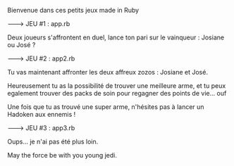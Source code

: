 Bienvenue dans ces petits jeux made in Ruby

---> JEU #1 : app.rb

Deux joueurs s'affrontent en duel, lance ton pari sur le vainqueur : Josiane ou José ?

---> JEU #2 : app2.rb

Tu vas maintenant affronter les deux affreux zozos : Josiane et José.

Heureusement tu as la possibilité de trouver une meilleure arme, et tu peux egalement trouver des packs de soin pour regagner des points de vie... ouf

Une fois que tu as trouvé une super arme, n'hésites pas à lancer un Hadoken aux ennemis !

---> JEU #3 : app3.rb 

Oups... je n'ai pas été plus loin.



May the force be with you young jedi.

